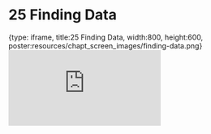 # 25 Finding Data
 
{type: iframe, title:25 Finding Data, width:800, height:600, poster:resources/chapt_screen_images/finding-data.png}
![](https://datatrail-jhu.github.io/DataTrail/no_toc/finding-data.html)
 

 
